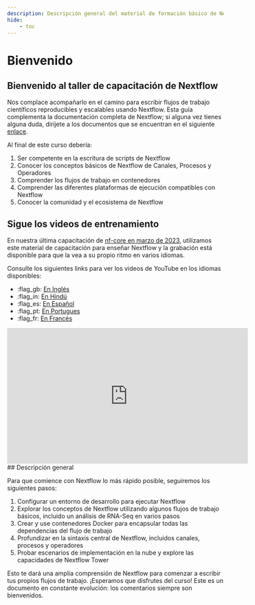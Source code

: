 ```yaml
---
description: Descripción general del material de formación básico de Nextflow
hide:
    - toc
---
```


# Bienvenido

## Bienvenido al taller de capacitación de Nextflow

Nos complace acompañarlo en el camino para escribir flujos de trabajo científicos reproducibles y escalables usando Nextflow. Esta guía complementa la documentación completa de Nextflow; si alguna vez tienes alguna duda, diríjete a los documentos que se encuentran en el siguiente [enlace](https://www.nextflow.io/docs/latest).

Al final de este curso debería:

1. Ser competente en la escritura de scripts de Nextflow
2. Conocer los conceptos básicos de Nextflow de Canales, Procesos y Operadores
3. Comprender los flujos de trabajo en contenedores
4. Comprender las diferentes plataformas de ejecución compatibles con Nextflow
5. Conocer la comunidad y el ecosistema de Nextflow

## Sigue los videos de entrenamiento

En nuestra última capacitación de [nf-core en marzo de 2023](https://nf-co.re/events/2023/training-march-2023), utilizamos este material de capacitación para enseñar Nextflow y la grabación está disponible para que la vea a su propio ritmo en varios idiomas.

Consulte los siguientes links para ver los videos de YouTube en los idiomas disponibles:

-   :flag_gb: [En Inglés](https://youtube.com/playlist?list=PL3xpfTVZLcNhoWxHR0CS-7xzu5eRT8uHo)
-   :flag_in: [En Hindú](https://youtube.com/playlist?list=PL3xpfTVZLcNikun1FrSvtXW8ic32TciTJ)
-   :flag_es: [En Español](https://youtube.com/playlist?list=PL3xpfTVZLcNhSlCWVoa3GURacuLWeFc8O)
-   :flag_pt: [En Portugues](https://youtube.com/playlist?list=PL3xpfTVZLcNhi41yDYhyHitUhIcUHIbJg)
-   :flag_fr: [En Francés](https://youtube.com/playlist?list=PL3xpfTVZLcNhiv9SjhoA1EDOXj9nzIqdS)

<div style="text-align: center;">
    <iframe width="560" height="315" src="https://www.youtube.com/embed/videoseries?list=PL3xpfTVZLcNhoWxHR0CS-7xzu5eRT8uHo" title="YouTube video player" frameborder="0" allow="accelerometer; autoplay; clipboard-write; encrypted-media; gyroscope; picture-in-picture; web-share" allowfullscreen="" data-ruffle-polyfilled=""></iframe>
</div>
## Descripción general

Para que comience con Nextflow lo más rápido posible, seguiremos los siguientes pasos:

1. Configurar un entorno de desarrollo para ejecutar Nextflow
2. Explorar los conceptos de Nextflow utilizando algunos flujos de trabajo básicos, incluido un análisis de RNA-Seq en varios pasos
3. Crear y use contenedores Docker para encapsular todas las dependencias del flujo de trabajo
4. Profundizar en la sintaxis central de Nextflow, incluidos canales, procesos y operadores
5. Probar escenarios de implementación en la nube y explore las capacidades de Nextflow Tower

Esto te dará una amplia comprensión de Nextflow para comenzar a escribir tus propios flujos de trabajo. ¡Esperamos que disfrutes del curso! Este es un documento en constante evolución: los comentarios siempre son bienvenidos.
